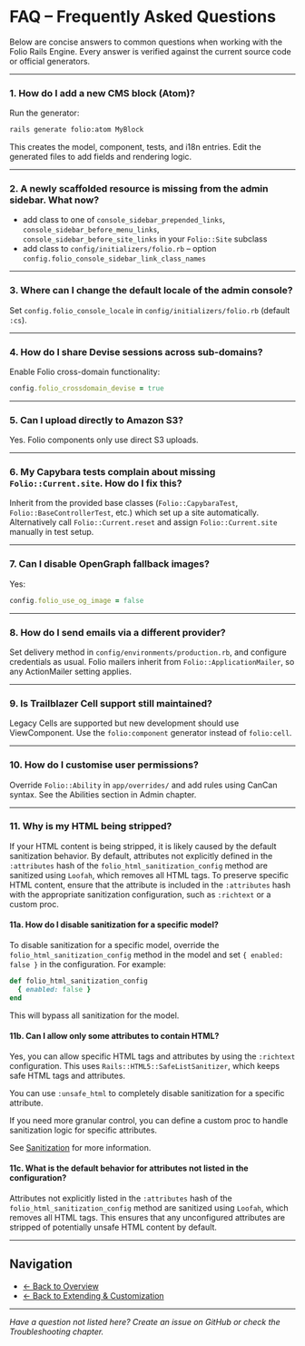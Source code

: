 # FAQ – Frequently Asked Questions

Below are concise answers to common questions when working with the Folio Rails Engine. Every answer is verified against the current source code or official generators.

---

### 1. How do I add a new CMS block (Atom)?
Run the generator:
```sh
rails generate folio:atom MyBlock
```
This creates the model, component, tests, and i18n entries. Edit the generated files to add fields and rendering logic.

---

### 2. A newly scaffolded resource is missing from the admin sidebar. What now?

- add class to one of `console_sidebar_prepended_links`, `console_sidebar_before_menu_links`, `console_sidebar_before_site_links` in your `Folio::Site` subclass
- add class to `config/initializers/folio.rb` – option `config.folio_console_sidebar_link_class_names`

---

### 3. Where can I change the default locale of the admin console?
Set `config.folio_console_locale` in `config/initializers/folio.rb` (default `:cs`).

---

### 4. How do I share Devise sessions across sub-domains?
Enable Folio cross-domain functionality:
```ruby
config.folio_crossdomain_devise = true
```

---

### 5. Can I upload directly to Amazon S3?

Yes. Folio components only use direct S3 uploads.

---

### 6. My Capybara tests complain about missing `Folio::Current.site`. How do I fix this?
Inherit from the provided base classes (`Folio::CapybaraTest`, `Folio::BaseControllerTest`, etc.) which set up a site automatically. Alternatively call `Folio::Current.reset` and assign `Folio::Current.site` manually in test setup.

---

### 7. Can I disable OpenGraph fallback images?
Yes:
```ruby
config.folio_use_og_image = false
```

---

### 8. How do I send emails via a different provider?
Set delivery method in `config/environments/production.rb`, and configure credentials as usual. Folio mailers inherit from `Folio::ApplicationMailer`, so any ActionMailer setting applies.

---

### 9. Is Trailblazer Cell support still maintained?
Legacy Cells are supported but new development should use ViewComponent. Use the `folio:component` generator instead of `folio:cell`.

---

### 10. How do I customise user permissions?
Override `Folio::Ability` in `app/overrides/` and add rules using CanCan syntax. See the Abilities section in Admin chapter.

---

### 11. Why is my HTML being stripped?

If your HTML content is being stripped, it is likely caused by the default sanitization behavior. By default, attributes not explicitly defined in the `:attributes` hash of the `folio_html_sanitization_config` method are sanitized using `Loofah`, which removes all HTML tags. To preserve specific HTML content, ensure that the attribute is included in the `:attributes` hash with the appropriate sanitization configuration, such as `:richtext` or a custom proc.

#### 11a. How do I disable sanitization for a specific model?

To disable sanitization for a specific model, override the `folio_html_sanitization_config` method in the model and set `{ enabled: false }` in the configuration. For example:

```rb
def folio_html_sanitization_config
  { enabled: false }
end
```

This will bypass all sanitization for the model.

#### 11b. Can I allow only some attributes to contain HTML?

Yes, you can allow specific HTML tags and attributes by using the `:richtext` configuration. This uses `Rails::HTML5::SafeListSanitizer`, which keeps safe HTML tags and attributes.

You can use `:unsafe_html` to completely disable sanitization for a specific attribute.

If you need more granular control, you can define a custom proc to handle sanitization logic for specific attributes.

See [Sanitization](sanitization.md) for more information.

#### 11c. What is the default behavior for attributes not listed in the configuration?

Attributes not explicitly listed in the `:attributes` hash of the `folio_html_sanitization_config` method are sanitized using `Loofah`, which removes all HTML tags. This ensures that any unconfigured attributes are stripped of potentially unsafe HTML content by default.

---

## Navigation

- [← Back to Overview](overview.md)
- [← Back to Extending & Customization](extending.md)

---

*Have a question not listed here? Create an issue on GitHub or check the Troubleshooting chapter.*
